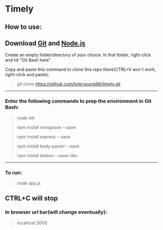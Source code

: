 # Timely
## How to use:


Download [Git](https://git-scm.com/downloads) and [Node.js](https://nodejs.org/en/)
---
Create an empty folder/directory of your choice.
In that folder, right-click and hit "Git Bash here"

Copy and paste this command to clone this repo there(CTRL+V won't work, right-click and paste):
>git clone https://github.com/tyleryoung98/timely.git
---
### Enter the following commands to prep the environment in Git Bash:
>node init
>
>npm install mongoose --save
>
>npm install express --save
>
>npm install body-parser --save
>
>npm install dotenv --save-dev
---
### To run:
>node app.js

CTRL+C will stop
---


### In browser url bar(will change eventually):
>localhost:3000
